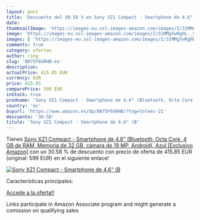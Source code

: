 ```yaml
---
layout: post
title: 'Descuento del 30.58 % en Sony XZ1 Compact - Smartphone de 4.6" (B'
date: 
thumbnailImage: 'https://images-eu.ssl-images-amazon.com/images/I/31MMgYwRgHL._SL200_.jpg'
image: 'https://images-eu.ssl-images-amazon.com/images/I/31MMgYwRgHL._SL200_.jpg'
images: [ 'https://images-eu.ssl-images-amazon.com/images/I/31MMgYwRgHL._SL200_.jpg' ]
comments: true
category: ofertas
author: ring
slug: 'B075F6GRHB-es'
description:
actualPrice: 415.85 EUR
currency: EUR
price: 415.85
comparePrice: 599 EUR
inStock: true
prodname: 'Sony XZ1 Compact - Smartphone de 4.6" (Bluetooth, Octa Core, 4 GB de RAM, Memoria de 32 GB, cámara de 19 MP, Android), Azul [Exclusivo Amazon]'
country: 'es'
buyurl: 'https://www.amazon.es/dp/B075F6GRHB/?tag=tolees-21'
descuento: '30.58'
titulo: 'Sony XZ1 Compact - Smartphone de 4.6" (B'
---
```


Tienes [Sony XZ1 Compact - Smartphone de 4.6" (Bluetooth, Octa Core, 4 GB de RAM, Memoria de 32 GB, cámara de 19 MP, Android), Azul [Exclusivo Amazon]](https://www.amazon.es/dp/B075F6GRHB/?tag=tolees-21) con un 30.58 % de descuento con precio de oferta de 415.85 EUR (original: 599 EUR) en el siguiente enlace!

[![Sony XZ1 Compact - Smartphone de 4.6" (B](https://images-eu.ssl-images-amazon.com/images/I/31MMgYwRgHL._SL200_.jpg)](https://www.amazon.es/dp/B075F6GRHB/?tag=tolees-21)

Características principales:


[Accede a la oferta!!](https://www.amazon.es/dp/B075F6GRHB/?tag=tolees-21)

Links participate in Amazon Associate program and might generate a comission on qualifying sales


